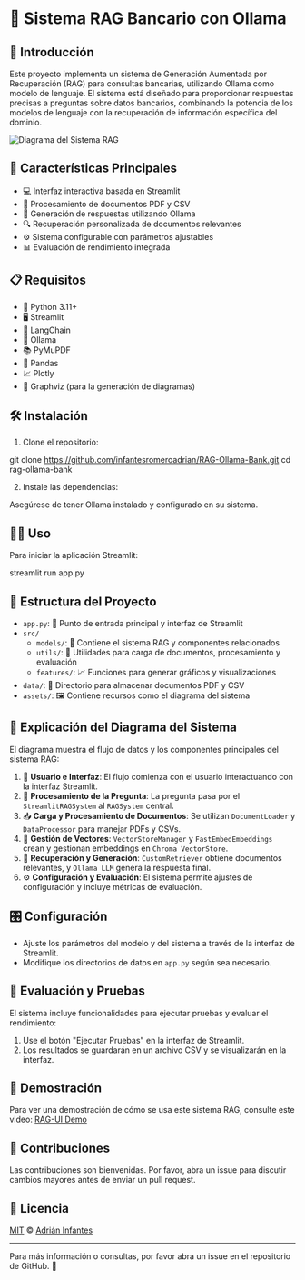 # 🏦 Sistema RAG Bancario con Ollama

## 🌟 Introducción

Este proyecto implementa un sistema de Generación Aumentada por Recuperación (RAG) para consultas bancarias, utilizando Ollama como modelo de lenguaje. El sistema está diseñado para proporcionar respuestas precisas a preguntas sobre datos bancarios, combinando la potencia de los modelos de lenguaje con la recuperación de información específica del dominio.

![Diagrama del Sistema RAG](https://github.com/infantesromeroadrian/RAG-Ollama-Bank/blob/93914d09dbb2758b191fdd7b6877ae7b747e97c6/assets/rag_system_diagram.png)

## 🚀 Características Principales

- 💻 Interfaz interactiva basada en Streamlit
- 📄 Procesamiento de documentos PDF y CSV
- 🤖 Generación de respuestas utilizando Ollama
- 🔍 Recuperación personalizada de documentos relevantes
- ⚙️ Sistema configurable con parámetros ajustables
- 📊 Evaluación de rendimiento integrada

## 📋 Requisitos

- 🐍 Python 3.11+
- 🖥️ Streamlit
- 🔗 LangChain
- 🦙 Ollama
- 📚 PyMuPDF
- 🐼 Pandas
- 📈 Plotly
- 🌳 Graphviz (para la generación de diagramas)

## 🛠️ Instalación

1. Clone el repositorio:

git clone https://github.com/infantesromeroadrian/RAG-Ollama-Bank.git
cd rag-ollama-bank

2. Instale las dependencias:

Asegúrese de tener Ollama instalado y configurado en su sistema.

## 🏃‍♂️ Uso

Para iniciar la aplicación Streamlit:

streamlit run app.py

## 📁 Estructura del Proyecto

- `app.py`: 🚪 Punto de entrada principal y interfaz de Streamlit
- `src/`
  - `models/`: 🧠 Contiene el sistema RAG y componentes relacionados
  - `utils/`: 🔧 Utilidades para carga de documentos, procesamiento y evaluación
  - `features/`: 📈 Funciones para generar gráficos y visualizaciones
- `data/`: 💾 Directorio para almacenar documentos PDF y CSV
- `assets/`: 🖼️ Contiene recursos como el diagrama del sistema

## 🔄 Explicación del Diagrama del Sistema

El diagrama muestra el flujo de datos y los componentes principales del sistema RAG:

1. 👤 **Usuario e Interfaz**: El flujo comienza con el usuario interactuando con la interfaz Streamlit.
2. 🔄 **Procesamiento de la Pregunta**: La pregunta pasa por el `StreamlitRAGSystem` al `RAGSystem` central.
3. 📥 **Carga y Procesamiento de Documentos**: Se utilizan `DocumentLoader` y `DataProcessor` para manejar PDFs y CSVs.
4. 🧮 **Gestión de Vectores**: `VectorStoreManager` y `FastEmbedEmbeddings` crean y gestionan embeddings en `Chroma VectorStore`.
5. 🔎 **Recuperación y Generación**: `CustomRetriever` obtiene documentos relevantes, y `Ollama LLM` genera la respuesta final.
6. ⚙️ **Configuración y Evaluación**: El sistema permite ajustes de configuración y incluye métricas de evaluación.

## 🎛️ Configuración

- Ajuste los parámetros del modelo y del sistema a través de la interfaz de Streamlit.
- Modifique los directorios de datos en `app.py` según sea necesario.

## 🧪 Evaluación y Pruebas

El sistema incluye funcionalidades para ejecutar pruebas y evaluar el rendimiento:

1. Use el botón "Ejecutar Pruebas" en la interfaz de Streamlit.
2. Los resultados se guardarán en un archivo CSV y se visualizarán en la interfaz.

## 🎥 Demostración

Para ver una demostración de cómo se usa este sistema RAG, consulte este video:
[RAG-UI Demo](https://github.com/infantesromeroadrian/RAG-Ollama-Bank/blob/6cf62a9250e49624845b0874724100e7ef93e1b4/assets/RAG-UI.MOV)

## 🤝 Contribuciones

Las contribuciones son bienvenidas. Por favor, abra un issue para discutir cambios mayores antes de enviar un pull request.

## 📜 Licencia

[MIT](https://choosealicense.com/licenses/mit/) © [Adrián Infantes](https://github.com/infantesromeroadrian)

---

Para más información o consultas, por favor abra un issue en el repositorio de GitHub. 📩
